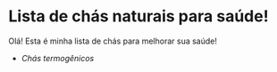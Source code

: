 <h1>Lista de chás naturais para saúde!</h1>

Olá! Esta é minha lista de chás para melhorar sua saúde!



- _Chás termogênicos_
